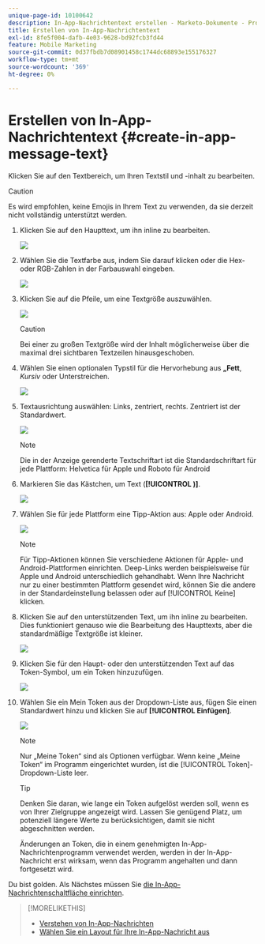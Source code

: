 ```yaml
---
unique-page-id: 10100642
description: In-App-Nachrichtentext erstellen - Marketo-Dokumente - Produktdokumentation
title: Erstellen von In-App-Nachrichtentext
exl-id: 8fe5f004-dafb-4e03-9628-bd92fcb3fd44
feature: Mobile Marketing
source-git-commit: 0d37fbdb7d08901458c1744dc68893e155176327
workflow-type: tm+mt
source-wordcount: '369'
ht-degree: 0%

---
```


# Erstellen von In-App-Nachrichtentext {#create-in-app-message-text}

Klicken Sie auf den Textbereich, um Ihren Textstil und -inhalt zu bearbeiten.

>[!CAUTION]
>
>Es wird empfohlen, keine Emojis in Ihrem Text zu verwenden, da sie derzeit nicht vollständig unterstützt werden.

1. Klicken Sie auf den Haupttext, um ihn inline zu bearbeiten.

   ![](assets/image2016-5-6-9-3a56-3a56.png)

1. Wählen Sie die Textfarbe aus, indem Sie darauf klicken oder die Hex- oder RGB-Zahlen in der Farbauswahl eingeben.

   ![](assets/image2016-5-6-9-3a59-3a1.png)

1. Klicken Sie auf die Pfeile, um eine Textgröße auszuwählen.

   ![](assets/image2016-5-6-10-3a6-3a51.png)

   >[!CAUTION]
   >
   >Bei einer zu großen Textgröße wird der Inhalt möglicherweise über die maximal drei sichtbaren Textzeilen hinausgeschoben.

1. Wählen Sie einen optionalen Typstil für die Hervorhebung aus **„Fett**, _Kursiv_ oder Unterstreichen.

   ![](assets/image2016-5-6-10-3a15-3a32.png)

1. Textausrichtung auswählen: Links, zentriert, rechts. Zentriert ist der Standardwert.

   ![](assets/image2016-5-6-10-3a18-3a45.png)

   >[!NOTE]
   >
   >Die in der Anzeige gerenderte Textschriftart ist die Standardschriftart für jede Plattform: Helvetica für Apple und Roboto für Android

1. Markieren Sie das Kästchen, um Text (**[!UICONTROL )]**.

   ![](assets/image2016-5-6-10-3a20-3a41.png)

1. Wählen Sie für jede Plattform eine Tipp-Aktion aus: Apple oder Android.

   ![](assets/image2016-5-6-10-3a22-3a12.png)

   >[!NOTE]
   >
   >Für Tipp-Aktionen können Sie verschiedene Aktionen für Apple- und Android-Plattformen einrichten. Deep-Links werden beispielsweise für Apple und Android unterschiedlich gehandhabt. Wenn Ihre Nachricht nur zu einer bestimmten Plattform gesendet wird, können Sie die andere in der Standardeinstellung belassen oder auf [!UICONTROL Keine] klicken.

1. Klicken Sie auf den unterstützenden Text, um ihn inline zu bearbeiten. Dies funktioniert genauso wie die Bearbeitung des Haupttexts, aber die standardmäßige Textgröße ist kleiner.

   ![](assets/image2016-5-6-10-3a26-3a27.png)

1. Klicken Sie für den Haupt- oder den unterstützenden Text auf das Token-Symbol, um ein Token hinzuzufügen.

   ![](assets/image2016-5-6-10-3a29-3a2.png)

1. Wählen Sie ein Mein Token aus der Dropdown-Liste aus, fügen Sie einen Standardwert hinzu und klicken Sie auf **[!UICONTROL Einfügen]**.

   ![](assets/mytoken.png)

   >[!NOTE]
   >
   >Nur „Meine Token“ sind als Optionen verfügbar. Wenn keine „Meine Token“ im Programm eingerichtet wurden, ist die [!UICONTROL Token]-Dropdown-Liste leer.

   >[!TIP]
   >
   >Denken Sie daran, wie lange ein Token aufgelöst werden soll, wenn es von Ihrer Zielgruppe angezeigt wird. Lassen Sie genügend Platz, um potenziell längere Werte zu berücksichtigen, damit sie nicht abgeschnitten werden.

   Änderungen an Token, die in einem genehmigten In-App-Nachrichtenprogramm verwendet werden, werden in der In-App-Nachricht erst wirksam, wenn das Programm angehalten und dann fortgesetzt wird.

Du bist golden. Als Nächstes müssen Sie [die In-App-Nachrichtenschaltfläche einrichten](/help/marketo/product-docs/mobile-marketing/in-app-messages/creating-in-app-messages/set-up-the-in-app-message-button.md).

>[!MORELIKETHIS]
>
>* [Verstehen von In-App-Nachrichten](/help/marketo/product-docs/mobile-marketing/in-app-messages/understanding-in-app-messages.md)
>* [Wählen Sie ein Layout für Ihre In-App-Nachricht aus](/help/marketo/product-docs/mobile-marketing/in-app-messages/creating-in-app-messages/choose-a-layout-for-your-in-app-message.md)
